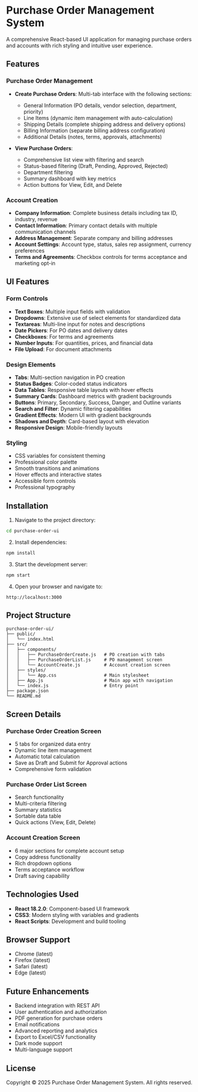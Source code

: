 # Purchase Order Management System

A comprehensive React-based UI application for managing purchase orders and accounts with rich styling and intuitive user experience.

## Features

### Purchase Order Management
- **Create Purchase Orders**: Multi-tab interface with the following sections:
  - General Information (PO details, vendor selection, department, priority)
  - Line Items (dynamic item management with auto-calculation)
  - Shipping Details (complete shipping address and delivery options)
  - Billing Information (separate billing address configuration)
  - Additional Details (notes, terms, approvals, attachments)

- **View Purchase Orders**:
  - Comprehensive list view with filtering and search
  - Status-based filtering (Draft, Pending, Approved, Rejected)
  - Department filtering
  - Summary dashboard with key metrics
  - Action buttons for View, Edit, and Delete

### Account Creation
- **Company Information**: Complete business details including tax ID, industry, revenue
- **Contact Information**: Primary contact details with multiple communication channels
- **Address Management**: Separate company and billing addresses
- **Account Settings**: Account type, status, sales rep assignment, currency preferences
- **Terms and Agreements**: Checkbox controls for terms acceptance and marketing opt-in

## UI Features

### Form Controls
- **Text Boxes**: Multiple input fields with validation
- **Dropdowns**: Extensive use of select elements for standardized data
- **Textareas**: Multi-line input for notes and descriptions
- **Date Pickers**: For PO dates and delivery dates
- **Checkboxes**: For terms and agreements
- **Number Inputs**: For quantities, prices, and financial data
- **File Upload**: For document attachments

### Design Elements
- **Tabs**: Multi-section navigation in PO creation
- **Status Badges**: Color-coded status indicators
- **Data Tables**: Responsive table layouts with hover effects
- **Summary Cards**: Dashboard metrics with gradient backgrounds
- **Buttons**: Primary, Secondary, Success, Danger, and Outline variants
- **Search and Filter**: Dynamic filtering capabilities
- **Gradient Effects**: Modern UI with gradient backgrounds
- **Shadows and Depth**: Card-based layout with elevation
- **Responsive Design**: Mobile-friendly layouts

### Styling
- CSS variables for consistent theming
- Professional color palette
- Smooth transitions and animations
- Hover effects and interactive states
- Accessible form controls
- Professional typography

## Installation

1. Navigate to the project directory:
```bash
cd purchase-order-ui
```

2. Install dependencies:
```bash
npm install
```

3. Start the development server:
```bash
npm start
```

4. Open your browser and navigate to:
```
http://localhost:3000
```

## Project Structure

```
purchase-order-ui/
├── public/
│   └── index.html
├── src/
│   ├── components/
│   │   ├── PurchaseOrderCreate.js   # PO creation with tabs
│   │   ├── PurchaseOrderList.js     # PO management screen
│   │   └── AccountCreate.js         # Account creation screen
│   ├── styles/
│   │   └── App.css                  # Main stylesheet
│   ├── App.js                       # Main app with navigation
│   └── index.js                     # Entry point
├── package.json
└── README.md
```

## Screen Details

### Purchase Order Creation Screen
- 5 tabs for organized data entry
- Dynamic line item management
- Automatic total calculation
- Save as Draft and Submit for Approval actions
- Comprehensive form validation

### Purchase Order List Screen
- Search functionality
- Multi-criteria filtering
- Summary statistics
- Sortable data table
- Quick actions (View, Edit, Delete)

### Account Creation Screen
- 6 major sections for complete account setup
- Copy address functionality
- Rich dropdown options
- Terms acceptance workflow
- Draft saving capability

## Technologies Used

- **React 18.2.0**: Component-based UI framework
- **CSS3**: Modern styling with variables and gradients
- **React Scripts**: Development and build tooling

## Browser Support

- Chrome (latest)
- Firefox (latest)
- Safari (latest)
- Edge (latest)

## Future Enhancements

- Backend integration with REST API
- User authentication and authorization
- PDF generation for purchase orders
- Email notifications
- Advanced reporting and analytics
- Export to Excel/CSV functionality
- Dark mode support
- Multi-language support

## License

Copyright © 2025 Purchase Order Management System. All rights reserved.

